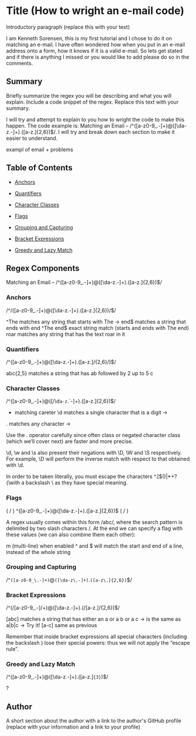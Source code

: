 # Title (How to wright an e-mail code)

Introductory paragraph (replace this with your text)

I am Kenneth Sorensen, this is my first tutorial and I chose to do it on matching an e-mail. I have often wondered how when you put in an e-mail address onto a form, how it knows if it is a valid e-mail. So lets get stated and if there is anything I missed or you would like to add please do so in the comments. 

## Summary

Briefly summarize the regex you will be describing and what you will explain. Include a code snippet of the regex. Replace this text with your summary.

 I will try and attempt to explain to you how to wright the code to make this happen. The code example is: Matching an Email – /^([a-z0-9_\.-]+)@([\da-z\.-]+)\.([a-z\.]{2,6})$/. I will try and break down each section to make it easier to understand.

 exampl of email + problems

## Table of Contents

- [Anchors](#anchors)
- [Quantifiers](#quantifiers)

- [Character Classes](#character-classes)
- [Flags](#flags)
- [Grouping and Capturing](#grouping-and-capturing)
- [Bracket Expressions](#bracket-expressions)
- [Greedy and Lazy Match](#greedy-and-lazy-match)


## Regex Components
Matching an Email – /^([a-z0-9_\.-]+)@([\da-z\.-]+)\.([a-z\.]{2,6})$/

### Anchors
/^/([a-z0-9_\.-]+)@([\da-z\.-]+)\.([a-z\.]{2,6})/$/

^The        matches any string that starts with The -> 
end$        matches a string that ends with end
^The end$   exact string match (starts and ends with The end)
roar        matches any string that has the text roar in it

### Quantifiers
/^([a-z0-9_\.-]+)@([\da-z\.-]+)\.([a-z\.]/{2,6}/)$/

abc{2,5}    matches a string that has ab followed by 2 up to 5 c



### Character Classes
/^([a-z0-9_\.-]+)@([/\d`a-z`\.`-]+)\.([a-z\.]{2,6})$/

- matching careter
\d         matches a single character that is a digit ->

.          matches any character ->

Use the . operator carefully since often class or negated character class (which we’ll cover next) are faster and more precise.

\d, \w and \s also present their negations with \D, \W and \S respectively.
For example, \D will perform the inverse match with respect to that obtained with \d.

In order to be taken literally, you must escape the characters ^.[$()|*+?{\with a backslash \ as they have special meaning.

### Flags
( / ) ^([a-z0-9_\.-]+)@([\da-z\.-]+)\.([a-z\.]{2,6})$ ( / )

A regex usually comes within this form /abc/, where the search pattern is delimited by two slash characters /. At the end we can specify a flag with these values (we can also combine them each other):

m (multi-line) when enabled ^ and $ will match the start and end of a line, instead of the whole string

### Grouping and Capturing
/^`([a-z0-9_\.-]+)`@`([\da-z\.-]+)`\.`([a-z\.]{2,6})`$/

### Bracket Expressions
/^(/[a-z0-9_\.-]/+)@([\da-z\.-]+)\.(/[a-z\.]/{2,6})$/

[abc]            matches a string that has either an a or a b or a c -> is the same as a|b|c -> Try it!
[a-c]            same as previous

Remember that inside bracket expressions all special characters (including the backslash \) lose their special powers: thus we will not apply the “escape rule”.

### Greedy and Lazy Match
/^([a-z0-9_\.-]+)@([\da-z\.-]+)\.([a-z\.]`{3}`)$/

?


## Author

A short section about the author with a link to the author's GitHub profile (replace with your information and a link to your profile)
